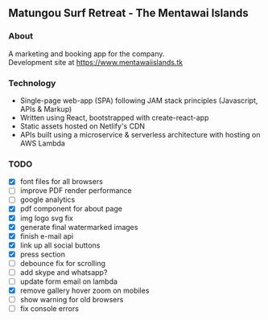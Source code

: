 ## Matungou Surf Retreat - The Mentawai Islands  

### About
A marketing and booking app for the company.  
Development site at https://www.mentawaiislands.tk  
  
### Technology
- Single-page web-app (SPA) following JAM stack principles (Javascript, APIs & Markup)  
- Written using React, bootstrapped with create-react-app  
- Static assets hosted on Netlify's CDN  
- APIs built using a microservice & serverless architecture with hosting on AWS Lambda  

### TODO
- [x] font files for all browsers  
- [ ] improve PDF render performance  
- [ ] google analytics  
- [x] pdf component for about page  
- [x] img logo svg fix  
- [x] generate final watermarked images  
- [x] finish e-mail api  
- [x] link up all social buttons  
- [x] press section  
- [ ] debounce fix for scrolling  
- [ ] add skype and whatsapp?  
- [ ] update form email on lambda  
- [x] remove gallery hover zoom on mobiles  
- [ ] show warning for old browsers  
- [ ] fix console errors  